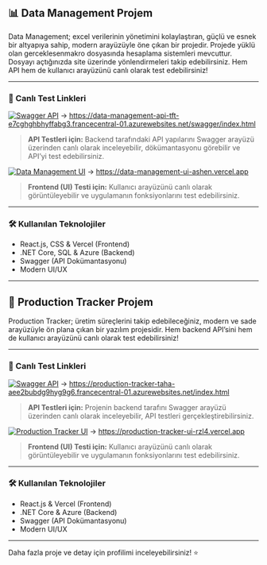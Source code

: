 ## 📊 Data Management Projem

Data Management; excel verilerinin yönetimini kolaylaştıran, güçlü ve esnek bir altyapıya sahip, modern arayüzüyle öne çıkan bir projedir. Projede yüklü olan gerceklesenmakro dosyasında hesaplama sistemleri mevcuttur. Dosyayı açtığınızda site üzerinde yönlendirmeleri takip edebilirsiniz. Hem API hem de kullanıcı arayüzünü canlı olarak test edebilirsiniz!

---

### 🔗 Canlı Test Linkleri

[![Swagger API](https://img.shields.io/badge/API%20Test-Swagger-blue?logo=swagger)](https://data-management-api-tft-e7cghghbhyffabg3.francecentral-01.azurewebsites.net/swagger/index.html) -> https://data-management-api-tft-e7cghghbhyffabg3.francecentral-01.azurewebsites.net/swagger/index.html
> **API Testleri için:** Backend tarafındaki API yapılarını Swagger arayüzü üzerinden canlı olarak inceleyebilir, dökümantasyonu görebilir ve API’yi test edebilirsiniz.

[![Data Management UI](https://img.shields.io/badge/UI%20Test-Vercel-green?logo=vercel)](https://data-management-ui-ashen.vercel.app) -> https://data-management-ui-ashen.vercel.app
> **Frontend (UI) Testi için:** Kullanıcı arayüzünü canlı olarak görüntüleyebilir ve uygulamanın fonksiyonlarını test edebilirsiniz.

---

### 🛠️ Kullanılan Teknolojiler

- React.js, CSS & Vercel (Frontend)
- .NET Core, SQL & Azure (Backend)
- Swagger (API Dokümantasyonu)
- Modern UI/UX

---

## 🚀 Production Tracker Projem

Production Tracker; üretim süreçlerini takip edebileceğiniz, modern ve sade arayüzüyle ön plana çıkan bir yazılım projesidir. Hem backend API’sini hem de kullanıcı arayüzünü canlı olarak test edebilirsiniz!

---

### 🔗 Canlı Test Linkleri

[![Swagger API](https://img.shields.io/badge/API%20Test-Swagger-blue?logo=swagger)](https://production-tracker-taha-aee2bubdg9hyg9g6.francecentral-01.azurewebsites.net/index.html) -> https://production-tracker-taha-aee2bubdg9hyg9g6.francecentral-01.azurewebsites.net/index.html
> **API Testleri için:** Projenin backend tarafını Swagger arayüzü üzerinden canlı olarak inceleyebilir, API testleri gerçekleştirebilirsiniz.

[![Production Tracker UI](https://img.shields.io/badge/UI%20Test-Vercel-green?logo=vercel)](https://production-tracker-ui-rzl4.vercel.app) -> https://production-tracker-ui-rzl4.vercel.app
> **Frontend (UI) Testi için:** Kullanıcı arayüzünü canlı olarak görüntüleyebilir ve uygulamanın fonksiyonlarını test edebilirsiniz.

---

### 🛠️ Kullanılan Teknolojiler

- React.js & Vercel (Frontend)
- .NET Core & Azure (Backend)
- Swagger (API Dokümantasyonu)
- Modern UI/UX

---

Daha fazla proje ve detay için profilimi inceleyebilirsiniz! ⭐
